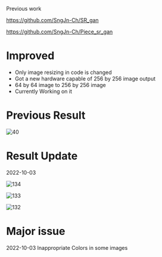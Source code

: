 Previous work

 https://github.com/SngJn-Ch/SR_gan 
 
 https://github.com/SngJn-Ch/Piece_sr_gan
 

# Improved
- Only image resizing in code is changed
- Got a new hardware capable of 256 by 256 image output
- 64 by 64 image to 256 by 256 image
- Currently Working on it

# Previous Result

![40](https://user-images.githubusercontent.com/111392592/189980313-0757039f-29a3-4b4f-864f-0454ea9161c5.png)

# Result Update
 
 2022-10-03

 ![134](https://user-images.githubusercontent.com/111392592/193662339-9aefa7b8-4b24-435d-802f-1616e1146ca0.png)

 ![133](https://user-images.githubusercontent.com/111392592/193662350-89a50987-53f6-46f8-8097-7dc87b00b0c9.png)

 ![132](https://user-images.githubusercontent.com/111392592/193662357-c02cd33c-db36-4171-952d-56a7f00615c2.png)



# Major issue

2022-10-03
 Inappropriate Colors in some images
